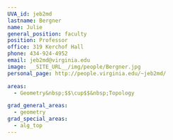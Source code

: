 ```yaml
---
UVA_id: jeb2md
lastname: Bergner
name: Julie
general_position: faculty
position: Professor
office: 319 Kerchof Hall
phone: 434-924-4952
email: jeb2md@virginia.edu
image: __SITE_URL__/img/people/Bergner.jpg
personal_page: http://people.virginia.edu/~jeb2md/

areas:
  - Geometry&nbsp;$$\cup$$&nbsp;Topology

grad_general_areas:
  - geometry
grad_special_areas:
  - alg_top
---
```

